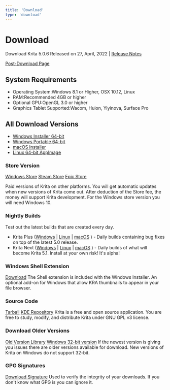 ```yaml
---
title: 'Download'
type: 'download'
---
```



# Download

Download Krita 5.0.6
Released on 27, April, 2022 | [Release Notes](https://krita.org/en/krita-5-0-release-notes/)

[Post-Download Page](/post-download/)


## System Requirements
- Operating System:Windows 8.1 or Higher, OSX 10.12, Linux
- RAM:Recommended 4GB or higher
- Optional GPU:OpenGL 3.0 or higher
- Graphics Tablet Supported:Wacom, Huion, Yiyinova, Surface Pro


## All Download Versions
- [Windows Installer 64-bit](https://download.kde.org/stable/krita/5.0.6/krita-x64-5.0.6-setup.exe)
- [Windows Portable 64-bit](https://download.kde.org/stable/krita/5.0.6/krita-x64-5.0.6.zip)
- [macOS Installer](https://download.kde.org/stable/krita/5.0.6/krita-5.0.6.dmg)
- [Linux 64-bit AppImage](https://download.kde.org/stable/krita/5.0.6/krita-5.0.6-x86_64.appimage)


### Store Version
[Windows Store](https://www.microsoft.com/en-us/store/p/krita/9n6x57zgrw96)
[Steam Store](https://store.steampowered.com/app/280680/Krita_Gemini/)
[Epic Store](https://www.epicgames.com/store/p/krita)

Paid versions of Krita on other platforms. You will get automatic updates when new versions of Krita come out. After deduction of the Store fee, the money will support Krita development. For the Windows store version you will need Windows 10.


### Nightly Builds
Test out the latest builds that are created every day.
- Krita Plus ([Windows](https://binary-factory.kde.org/job/Krita_Stable_Windows_Build/) | [Linux](https://binary-factory.kde.org/job/Krita_Stable_Appimage_Build/) | [macOS](https://binary-factory.kde.org/job/Krita_Stable_MacOS_Build/) ) - Daily builds containing bug fixes on top of the latest 5.0 release.
- Krita Next ([Windows](https://binary-factory.kde.org/job/Krita_Nightly_Appimage_Build/) | [Linux](https://binary-factory.kde.org/job/Krita_Nightly_Appimage_Build/) | [macOS](https://binary-factory.kde.org/job/Krita_Nightly_MacOS_Build/) ) - Daily builds of what will become Krita 5.1. Install at your own risk! It's alpha!


### Windows Shell Extension
[Download](https://download.kde.org/stable/krita/KritaShellExtension-v1.2.4b-setup.exe)
The Shell extension is included with the Windows Installer. An optional add-on for Windows that allow KRA thumbnails to appear in your file browser.


### Source Code
[Tarball](https://download.kde.org/stable/krita/5.0.6/krita-5.0.6.tar.gz)
[KDE Repository](https://invent.kde.org/graphics/krita)
Krita is a free and open source application. You are free to study, modify, and distribute Krita under GNU GPL v3 license.


### Download Older Versions
[Old Version Library](https://download.kde.org/Attic/krita/)
[Windows 32-bit version](https://download.kde.org/stable/krita/4.4.3/krita-x86-4.4.3-setup.exe)
If the newest version is giving you issues there are older versions available for download. New versions of Krita on Windows do not support 32-bit.


### GPG Signatures
[Download Signature](https://download.kde.org/stable/krita/5.0.6)
Used to verify the integrity of your downloads. If you don't know what GPG is you can ignore it.


